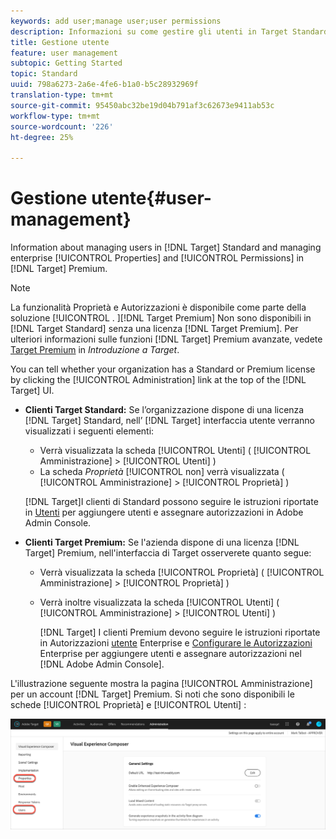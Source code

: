 ```yaml
---
keywords: add user;manage user;user permissions
description: Informazioni su come gestire gli utenti in Target Standard e come gestire le proprietà e le autorizzazioni Enterprise in Target Premium.
title: Gestione utente
feature: user management
subtopic: Getting Started
topic: Standard
uuid: 798a6273-2a6e-4fe6-b1a0-b5c28932969f
translation-type: tm+mt
source-git-commit: 95450abc32be19d04b791af3c62673e9411ab53c
workflow-type: tm+mt
source-wordcount: '226'
ht-degree: 25%

---
```



# Gestione utente{#user-management}

Information about managing users in [!DNL Target] Standard and managing enterprise [!UICONTROL Properties] and [!UICONTROL Permissions] in [!DNL Target] Premium.

>[!NOTE]
>
>La funzionalità Proprietà e Autorizzazioni è disponibile come parte della soluzione [!UICONTROL . ][!DNL Target Premium] Non sono disponibili in [!DNL Target Standard] senza una licenza [!DNL Target Premium]. Per ulteriori informazioni sulle funzioni [!DNL Target] Premium avanzate, vedete [Target Premium](/help/c-intro/intro.md#premium) in *Introduzione a Target*.

You can tell whether your organization has a Standard or Premium license by clicking the [!UICONTROL Administration] link at the top of the [!DNL Target] UI.

* **Clienti Target Standard:** Se l’organizzazione dispone di una licenza [!DNL Target] Standard, nell’ [!DNL Target] interfaccia utente verranno visualizzati i seguenti elementi:

   * Verrà visualizzata la scheda [!UICONTROL Utenti] ( [!UICONTROL Amministrazione] > [!UICONTROL Utenti] )
   * La scheda *Proprietà* [!UICONTROL non] verrà visualizzata ( [!UICONTROL Amministrazione] > [!UICONTROL Proprietà] )

   [!DNL Target]I clienti di Standard possono seguire le istruzioni riportate in [Utenti](/help/administrating-target/c-user-management/c-user-management/user-management.md) per aggiungere utenti e assegnare autorizzazioni in Adobe Admin Console.

* **Clienti Target Premium:** Se l&#39;azienda dispone di una licenza [!DNL Target] Premium, nell&#39;interfaccia di Target osserverete quanto segue:

   * Verrà visualizzata la scheda [!UICONTROL Proprietà] ( [!UICONTROL Amministrazione] > [!UICONTROL Proprietà] )
   * Verrà inoltre visualizzata la scheda [!UICONTROL Utenti] ( [!UICONTROL Amministrazione] > [!UICONTROL Utenti] )

      [!DNL Target] I clienti Premium devono seguire le istruzioni riportate in Autorizzazioni [utente](/help/administrating-target/c-user-management/property-channel/property-channel.md#concept_E396B16FA2024ADBA27BC056138F9838) Enterprise e [Configurare le Autorizzazioni](/help/administrating-target/c-user-management/property-channel/properties-overview.md#concept_22F2855DBF0D4754B9460F5D68749C71) Enterprise per aggiungere utenti e assegnare autorizzazioni nel [!DNL Adobe Admin Console].

L&#39;illustrazione seguente mostra la pagina [!UICONTROL Amministrazione] per un account [!DNL Target] Premium. Si noti che sono disponibili le schede [!UICONTROL Proprietà] e [!UICONTROL Utenti] :

![Scheda Amministrazione](/help/administrating-target/assets/premium.png)

